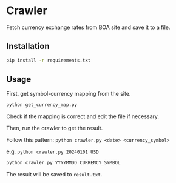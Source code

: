 # Crawler

Fetch currency exchange rates from BOA site and save it to a file.

## Installation

```bash
pip install -r requirements.txt
```

## Usage

First, get symbol-currency mapping from the site.
```bash
python get_currency_map.py
```
Check if the mapping is correct and edit the file if necessary.

Then, run the crawler to get the result.

Follow this pattern: `python crawler.py <date> <currency_symbol>`

e.g. `python crawler.py 20240101 USD`
```bash
python crawler.py YYYYMMDD CURRENCY_SYMBOL
```

The result will be saved to `result.txt`.


